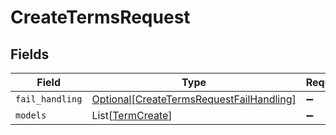# CreateTermsRequest


## Fields

| Field                                                                                             | Type                                                                                              | Required                                                                                          | Description                                                                                       |
| ------------------------------------------------------------------------------------------------- | ------------------------------------------------------------------------------------------------- | ------------------------------------------------------------------------------------------------- | ------------------------------------------------------------------------------------------------- |
| `fail_handling`                                                                                   | [Optional[CreateTermsRequestFailHandling]](../../models/shared/createtermsrequestfailhandling.md) | :heavy_minus_sign:                                                                                | N/A                                                                                               |
| `models`                                                                                          | List[[TermCreate](../../models/shared/termcreate.md)]                                             | :heavy_minus_sign:                                                                                | N/A                                                                                               |